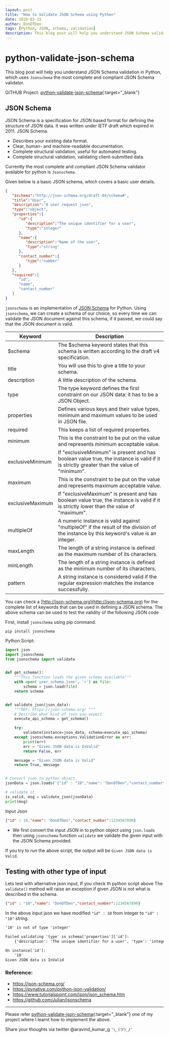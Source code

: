 ```yaml
---
layout: post
title: "How to Validate JSON Schema using Python"
date: 2020-03-15
author: DonOfDen
tags: [Python, JSON, schema, validation]
description: This blog post will help you understand JSON Schema validation in Python, which uses `Jsonschema` the most complete and compliant JSON Schema validator.
---
```


# python-validate-json-schema

This blog post will help you understand JSON Schema validation in Python, which uses `Jsonschema` the most complete and compliant JSON Schema validator.

GITHUB Project: [python-validate-json-schema](https://github.com/donofden/python-validate-json-schema){:target="_blank"}

## JSON Schema

JSON Schema is a specification for JSON based format for defining the structure of JSON data. It was written under IETF draft which expired in 2011. JSON Schema.

- Describes your existing data format.
- Clear, human- and machine-readable documentation.
- Complete structural validation, useful for automated testing.
- Complete structural validation, validating client-submitted data.

Currently the most complete and compliant JSON Schema validator available for python is `Jsonschema`.

Given below is a basic JSON schema, which covers a basic user details.


```json
{
   "$schema":"http://json-schema.org/draft-04/schema#",
   "title":"User",
   "description":"A user request json",
   "type":"object",
   "properties":{
      "id":{
         "description":"The unique identifier for a user",
         "type":"integer"
      },
      "name":{
         "description":"Name of the user",
         "type":"string"
      },
      "contact_number":{
         "type":"number"
      }
   },
   "required":[
      "id",
      "name",
      "contact_number"
   ]
}
```

`jsonschema` is an implementation of [JSON Schema](https://json-schema.org/) for Python. Using `jsonschema`, we can create a schema of our choice, so every time we can validate the JSON document against this schema, if it passed, we could say that the JSON document is valid.

Keyword | Description |
--- | --- |
$schema | The $schema keyword states that this schema is written according to the draft v4 specification. |
title | You will use this to give a title to your schema. |
description | A little description of the schema. |
type | The type keyword defines the first constraint on our JSON data: it has to be a JSON Object. |
properties | Defines various keys and their value types, minimum and maximum values to be used in JSON file. |
required | This keeps a list of required properties. |
minimum | This is the constraint to be put on the value and represents minimum acceptable value. |
exclusiveMinimum | If "exclusiveMinimum" is present and has boolean value true, the instance is valid if it is strictly greater than the value of "minimum". |
maximum | This is the constraint to be put on the value and represents maximum acceptable value. |
exclusiveMaximum | If "exclusiveMaximum" is present and has boolean value true, the instance is valid if it is strictly lower than the value of "maximum". |
multipleOf | A numeric instance is valid against "multipleOf" if the result of the division of the instance by this keyword's value is an integer. |
maxLength | The length of a string instance is defined as the maximum number of its characters. |
minLength | The length of a string instance is defined as the minimum number of its characters. |
pattern | A string instance is considered valid if the regular expression matches the instance successfully. |

You can check a [http://json-schema.org](http://json-schema.org) for the complete list of keywords that can be used in defining a JSON schema. The above schema can be used to test the validity of the following JSON code 

First, install `jsonschema` using pip command.

```pip
pip install jsonschema
```

Python Script:

```python
import json
import jsonschema
from jsonschema import validate


def get_schema():
    """This function loads the given schema available"""
    with open('user_schema.json', 'r') as file:
        schema = json.load(file)
    return schema


def validate_json(json_data):
    """REF: https://json-schema.org/ """
    # Describe what kind of json you expect.
    execute_api_schema = get_schema()

    try:
        validate(instance=json_data, schema=execute_api_schema)
    except jsonschema.exceptions.ValidationError as err:
        print(err)
        err = "Given JSON data is InValid"
        return False, err

    message = "Given JSON data is Valid"
    return True, message


# Convert json to python object.
jsonData = json.loads('{"id" : "10","name": "DonOfDen","contact_number":1234567890}')

# validate it
is_valid, msg = validate_json(jsonData)
print(msg)
```

Input Json
```json
{"id" : 10,"name": "DonOfDen","contact_number":1234567890}
```

- We first convert the input JSON in to python object using `json.loads` then using `jsonschema` function `validate` we validate the given input with the JSON Schema provided.

If you try to run the above script, the output will be `Given JSON data is Valid`. 

## Testing with other type of input

Lets test with alternative json input, If you check th python script above The `validate()` method will raise an exception if given JSON is not what is described in the schema.

```json
{"id" : "10","name": "DonOfDen","contact_number":1234567890}
```
In the above input json we have modified `"id" : 10` from integer to `"id" : "10"` string.

```txt
'10' is not of type 'integer'

Failed validating 'type' in schema['properties']['id']:
    {'description': 'The unique identifier for a user', 'type': 'integer'}

On instance['id']:
    '10'
Given JSON data is InValid

```

### Reference:

- https://json-schema.org/
- https://pynative.com/python-json-validation/
- https://www.tutorialspoint.com/json/json_schema.htm
- https://github.com/Julian/jsonschema

----------------------
Please refer [python-validate-json-schema](https://github.com/donofden/python-validate-json-schema){:target="_blank"} one of my project where I learnt how to implement the above.

Share your thoughts via twitter @aravind_kumar_g ``¯\_(ツ)_/¯``
